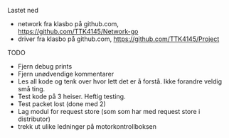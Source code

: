Lastet ned 
+ network fra klasbo på github.com, https://github.com/TTK4145/Network-go
+ driver fra klasbo på github.com, https://github.com/TTK4145/Project

TODO
+ Fjern debug prints
+ Fjern unødvendige kommentarer
+ Les all kode og tenk over hvor lett det er å forstå. Ikke forandre veldig små ting. 
+ Test kode på 3 heiser. Heftig testing. 
+ Test packet lost (done med 2)
+ Lag modul for request store (som som har med request store i distributor)
+ trekk ut ulike ledninger på motorkontrollboksen


